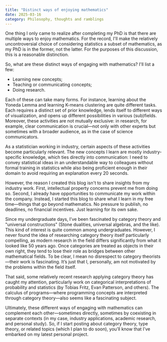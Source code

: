 ```yaml
---
title: "Distinct ways of enjoying mathematics"
date: 2025-03-16
category: Philosophy, thoughts and ramblings
---
```


One thing I only came to realize after completing my PhD is that there are multiple ways to enjoy mathematics. For the record, I'll make the relatively uncontroversial choice of considering statistics a subset of mathematics, as my PhD is in the former, not the latter. For the purposes of this discussion, this is a reasonable distinction.

So, what are these distinct ways of engaging with mathematics? I'll list a few:

* Learning new concepts;
* Teaching or communicating concepts;
* Doing research.

Each of these can take many forms. For instance, learning about the Yoneda Lemma and learning K-means clustering are quite different tasks. Each requires a distinct set of prior knowledge, lends itself to different ways of visualization, and opens up different possibilities in various (sub)fields. Moreover, these activities are not mutually exclusive: in research, for example, clear communication is crucial—not only with other experts but sometimes with a broader audience, as in the case of science communicators.

As a statistician working in industry, certain aspects of these activities become particularly relevant. The new concepts I learn are mostly industry-specific knowledge, which ties directly into communication: I need to convey statistical ideas in an understandable way to colleagues without formal training in statistics while also being proficient enough in their domain to avoid requiring an explanation every 20 seconds.

However, the reason I created this blog isn't to share insights from my industry work. First, intellectual property concerns prevent me from doing so. Second, I already have opportunities to communicate my work within the company. Instead, I started this blog to share what I learn in my free time—things that go beyond mathematics. No pressure to publish, no deadlines, no financial incentives. Just learning for its own sake.

Since my undergraduate days, I’ve been fascinated by category theory and "universal constructions" (Stone dualities, universal algebras, and the like). This kind of interest is quite common among undergraduates. However, I never found the idea of researching category theory itself particularly compelling, as modern research in the field differs significantly from what it looked like 50 years ago. Once categories are treated as objects in their own right, they tend to lose their role as bridges between other mathematical fields. To be clear, I mean no disrespect to category theorists—their work is fascinating. It’s just that I, personally, am not motivated by the problems within the field itself.

That said, some relatively recent research applying category theory has caught my attention, particularly work on categorical interpretations of probability and statistics (by Tobias Fritz, Evan Patterson, and others). The calculus of programs—where programming concepts are interpreted through category theory—also seems like a fascinating subject.

Ultimately, these different ways of engaging with mathematics can complement each other—sometimes directly, sometimes by coexisting in separate contexts (in my case, industry applications, academic research, and personal study). So, if I start posting about category theory, type theory, or related topics (which I plan to do soon), you’ll know that I’ve embarked on my latest personal project.
